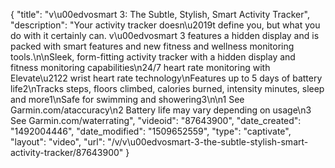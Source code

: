 {
    "title": "v\u00edvosmart 3: The Subtle, Stylish, Smart Activity Tracker",
    "description": "Your activity tracker doesn\u2019t define you, but what you do with it certainly can. v\u00edvosmart 3 features a hidden display and is packed with smart features and new fitness and wellness monitoring tools.\n\nSleek, form-fitting activity tracker with a hidden display and fitness monitoring capabilities\n24\/7 heart rate monitoring with Elevate\u2122 wrist heart rate technology\nFeatures up to 5 days of battery life2\nTracks steps, floors climbed, calories burned, intensity minutes, sleep and more1\nSafe for swimming and showering3\n\n1 See Garmin.com\/ataccuracy\n2 Battery life may vary depending on usage\n3 See Garmin.com\/waterrating",
    "videoid": "87643900",
    "date_created": "1492004446",
    "date_modified": "1509652559",
    "type": "captivate",
    "layout": "video",
    "url": "\/v\/v\u00edvosmart-3-the-subtle-stylish-smart-activity-tracker\/87643900"
}